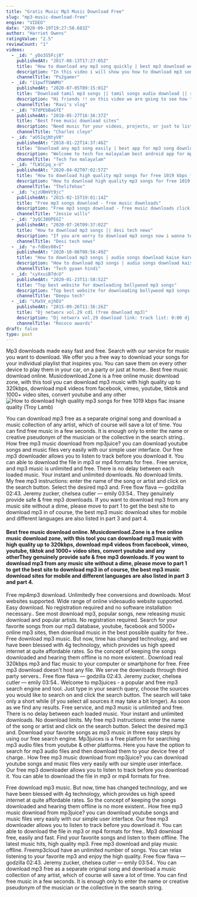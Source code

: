 ```yaml
---
title: "Gratis Music Mp3 Music Download Free"
slug: "mp3-music-download-free"
engine: "VIDEO"
date: "2020-09-19T19:27:50.683Z"
author: "Harriet Owens"
ratingValue: "2.5"
reviewCount: "1"
videos:
  - _id: "_yDo3S5Fcj8"
    publishedAt: "2017-08-13T17:27:05Z"
    title: "How to download any mp3 song quickly | best mp3 download website |"
    description: "In this video i will show you how to download mp3 song quickly from best mp3 download website. For all playstation 2 games cheats, hacks, tricks and"
    channelTitle: "Ps2gamer"
  - _id: "11pwfTSWWMU"
    publishedAt: "2020-07-05T09:15:01Z"
    title: "Download tamil mp3 songs || tamil songs audio download || ravi&amp;#39;s vlog"
    description: "Hi friends !! on this video we are going to see how to download tamil mp3 audio songs. Its very easy to download on google. Watch my video fully. Do not"
    channelTitle: "Ravi's vlog"
  - _id: "97dPEbBaGfE"
    publishedAt: "2018-05-27T16:36:37Z"
    title: "Best free music download sites"
    description: "Need music for your videos, projects, or just to listen to? here is a free 30 day trial on epidemic sound⬇️ hope"
    channelTitle: "Charles cleyn"
  - _id: "aO5IqjNtyV0"
    publishedAt: "2018-01-22T14:37:46Z"
    title: "Download any mp3 song easily | best app for mp3 song download"
    description: "Welcome to tech fox malayalam best android app for mp3 song download nb : വീഡിയോയിൽ പറഞ്ഞിരിക്കുന്നവ ഡൗൺലോഡ്"
    channelTitle: "Tech fox malayalam"
  - _id: "fLW1Cpq_x-U"
    publishedAt: "2020-04-02T07:02:57Z"
    title: "How to download high quality mp3 songs for free 1019 kbps flac insane quality"
    description: "How to download high quality mp3 songs for free 1019 kbps. Today in this video i have shown you guys how to download high quality mp3 songs for free."
    channelTitle: "Thelifehax"
  - _id: "xjzUBmVt9jc"
    publishedAt: "2015-02-15T19:01:14Z"
    title: "Free mp3 songs download - free music downloads"
    description: "Free mp3 songs download - free music downloads click this to get started now download free music! mp3 without registering. Mp3 download"
    channelTitle: "Jessie wills"
  - _id: "3yQC38OPEGI"
    publishedAt: "2020-07-26T09:37:02Z"
    title: "How to download mp3 songs || desi tech news"
    description: "If you are worry to download mp3 songs now i wanna tell you how to download free mp3 songs on android? mp3 download. You can download mp3 music"
    channelTitle: "Desi tech news"
  - _id: "o-fdDes08vI"
    publishedAt: "2020-10-06T08:56:49Z"
    title: "How to download mp3 songs | audio songs download kaise kare? | phone se"
    description: "How to download mp3 songs | audio songs download kaise kare? | phone se namaskar dosto, mera naam hai kaushik tiwari aur aap dekh hai tech"
    channelTitle: "Tech gyaan hindi"
  - _id: "cyXxuiB7dcU"
    publishedAt: "2020-01-23T11:58:52Z"
    title: "Top best website for downloading bollywood mp3 songs"
    description: "Top best website for downloading bollywood mp3 songs namaskaar dosto deepu tech me aapka swagat hai share support and subscribe dosto aap"
    channelTitle: "Deepu tech"
  - _id: "LMa5V_ojhEU"
    publishedAt: "2015-09-26T11:36:26Z"
    title: "Dj networx vol.29 cd1 (free download mp3)"
    description: "Dj networx vol.29 download link: track list: 0:00 dj millo &amp; dj bony - emergency 4:44 bangboy vs. Hansebanger - kiezstyle"
    channelTitle: "Rococo awards"
draft: false
type: post
---
```


Mp3 downloads made easy fast and free. Search with our service for music you want to download. We offer you a free way to download your songs for your individual playlist that inspires you. You can save them on every other device to play them in your car, on a party or just at home.. Best free music download online. Musicdownload.Zone is a free online music download zone, with this tool you can download mp3 music with high quality up to 320kbps, download mp4 videos from facebook, vimeo, youtube, tiktok and 1000+ video sites, convert youtube and any other
![How to download high quality mp3 songs for free 1019 kbps flac insane quality (Troy Lamb)](https://i.ytimg.com/vi/fLW1Cpq_x-U/hqdefault.jpg "How to download high quality mp3 songs for free 1019 kbps flac insane quality (Hannah Cross)")

You can download mp3 free as a separate original song and download a music collection of any artist, which of course will save a lot of time. You can find free music in a few seconds. It is enough only to enter the name or creative pseudonym of the musician or the collective in the search string.. How free mp3 music download from mp3juice? you can download youtube songs and music files very easily with our simple user interface. Our free mp3 downloader allows you to listen to track before you download it. You can able to download the file in mp3 or mp4 formats for free.. Free service, and mp3 music is unlimited and free. There is no delay between each loaded music. Your instant and unlimited downloads. No download limits. My free mp3 instructions: enter the name of the song or artist and click on the search button. Select the desired mp3 and. Free flow flava — godzilla 02:43. Jeremy zucker, chelsea cutler — emily 03:54.. They genuinely provide safe &amp; free mp3 downloads. If you want to download mp3 from any music site without a dime, please move to part 1 to get the best site to download mp3 in of course, the best mp3 music download sites for mobile and different languages are also listed in part 3 and part 4.
<!--inArticleAds-->

<!--galleryOne-->

#### Best free music download online. Musicdownload.Zone is a free online music download zone, with this tool you can download mp3 music with high quality up to 320kbps, download mp4 videos from facebook, vimeo, youtube, tiktok and 1000+ video sites, convert youtube and any otherThey genuinely provide safe &amp; free mp3 downloads. If you want to download mp3 from any music site without a dime, please move to part 1 to get the best site to download mp3 in of course, the best mp3 music download sites for mobile and different languages are also listed in part 3 and part 4.
<!--inArticleAds-->

<!--galleryTwo-->

Free mp4mp3 download. Unlimitedly free conversions and downloads. Most websites supported. Wide range of online videoaudio website supported. Easy download. No registration required and no software installation necessary.. See most download mp3, popular songs, new releasing music download and popular artists. No registration required. Search for your favorite songs from our mp3 database, youtube, facebook and 5000+ online mp3 sites, then download music in the best possible quality for free.. Free download mp3 music. But now, time has changed technology, and we have been blessed with 4g technology, which provides us high speed internet at quite affordable rates. So the concept of keeping the songs downloaded and hearing them offline is no more existent.. Download real 320kbps mp3 and flac music to your computer or smartphone for free. Free mp3 download doesn&#39;t host any file. We serve the downloads through third party servers.. Free flow flava — godzilla 02:43. Jeremy zucker, chelsea cutler — emily 03:54.. Welcome to mp3juices - a popular and free mp3 search engine and tool. Just type in your search query, choose the sources you would like to search on and click the search button. The search will take only a short while (if you select all sources it may take a bit longer). As soon as we find any results. Free service, and mp3 music is unlimited and free. There is no delay between each loaded music. Your instant and unlimited downloads. No download limits. My free mp3 instructions: enter the name of the song or artist and click on the search button. Select the desired mp3 and. Download your favorite songs as mp3 music in three easy steps by using our free search engine. Mp3juices is a free platform for searching mp3 audio files from youtube &amp; other platforms. Here you have the option to search for mp3 audio files and then download them to your device free of charge.. How free mp3 music download from mp3juice? you can download youtube songs and music files very easily with our simple user interface. Our free mp3 downloader allows you to listen to track before you download it. You can able to download the file in mp3 or mp4 formats for free.
<!--galleryThree-->

Free download mp3 music. But now, time has changed technology, and we have been blessed with 4g technology, which provides us high speed internet at quite affordable rates. So the concept of keeping the songs downloaded and hearing them offline is no more existent.. How free mp3 music download from mp3juice? you can download youtube songs and music files very easily with our simple user interface. Our free mp3 downloader allows you to listen to track before you download it. You can able to download the file in mp3 or mp4 formats for free.. Mp3 download free, easily and fast. Find your favorite songs and listen to them offline. The latest music hits, high quality mp3. Free mp3 download and play music offline. Freemp3cloud have an unlimited number of songs. You can relax listening to your favorite mp3 and enjoy the high quality. Free flow flava — godzilla 02:43. Jeremy zucker, chelsea cutler — emily 03:54.. You can download mp3 free as a separate original song and download a music collection of any artist, which of course will save a lot of time. You can find free music in a few seconds. It is enough only to enter the name or creative pseudonym of the musician or the collective in the search string.